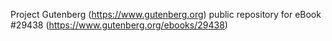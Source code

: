 Project Gutenberg (https://www.gutenberg.org) public repository for eBook #29438 (https://www.gutenberg.org/ebooks/29438)
